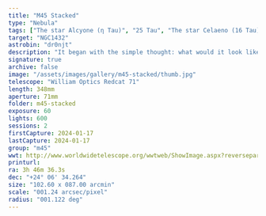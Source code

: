 ```yaml
---
title: "M45 Stacked"
type: "Nebula"
tags: ["The star Alcyone (η Tau)", "25 Tau", "The star Celaeno (16 Tau)", "The star Electra (17 Tau)", "The star Taygeta (q Tau)", "19 Tau", "The star Asterope", "Sterope I (21 Tau)", "The star Merope (23 Tau)", "The star Atlas (27 Tau)", "The star Pleione (28 Tau)", "The star Sterope II (22 Tau)", "The star 18 Tau", "IC349", "Barnards Merope Nebula", "NGC1432", "Maia Nebula", "NGC1435", "Merope Nebula"]
target: "NGC1432"
astrobin: "dr0njt"
description: "It began with the simple thought: what would it look like if I took the monochrome images I captured with the Redcat and the one-shot color images captured with HyperStar? The result is this, one of my favorite versions of the Seven Sisters."
signature: true
archive: false
image: "/assets/images/gallery/m45-stacked/thumb.jpg"
telescope: "William Optics Redcat 71"
length: 348mm
aperture: 71mm
folder: m45-stacked
exposure: 60
lights: 600
sessions: 2
firstCapture: 2024-01-17
lastCapture: 2024-01-17
group: "m45"
wwt: http://www.worldwidetelescope.org/wwtweb/ShowImage.aspx?reverseparity=False&scale=1.240917&name=m45-stacked.jpg&imageurl=https://deepskyworkflows.com/assets/images/gallery/m45-stacked/m45-stacked.jpg&credits=Jeremy+Likness+at+DeepSkyWorkflows.com&creditsUrl=https://deepskyworkflows.com/about&ra=56.655086&dec=24.071226&x=2420.8&y=2010.1&rotation=-148.24&thumb=https://deepskyworkflows.com/assets/images/gallery/m45-stacked/thumb.jpg
printurl: 
ra: 3h 46m 36.3s
dec: "+24° 06' 34.264"
size: "102.60 x 087.00 arcmin"
scale: "001.24 arcsec/pixel"
radius: "001.122 deg"
---
```

